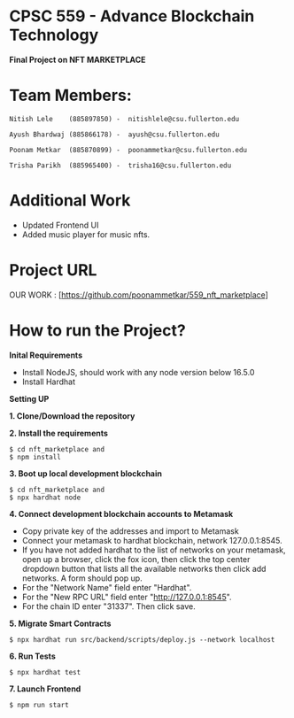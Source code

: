 

# CPSC 559 - Advance Blockchain Technology

**Final Project on NFT MARKETPLACE**

# Team Members:
```
Nitish Lele    (885897850) -  nitishlele@csu.fullerton.edu

Ayush Bhardwaj (885866178) -  ayush@csu.fullerton.edu

Poonam Metkar  (885870899) -  poonammetkar@csu.fullerton.edu

Trisha Parikh  (885965400) -  trisha16@csu.fullerton.edu

```

# Additional Work
- Updated Frontend UI
- Added music player for music nfts. 





# Project URL
OUR WORK : [https://github.com/poonammetkar/559_nft_marketplace]


# How to run the Project?
**Inital Requirements**
- Install NodeJS, should work with any node version below 16.5.0
- Install Hardhat

**Setting UP**

**1. Clone/Download the repository**

**2. Install the requirements**
```
$ cd nft_marketplace and 
$ npm install
```
**3. Boot up local development blockchain**
```
$ cd nft_marketplace and 
$ npx hardhat node
```
**4. Connect development blockchain accounts to Metamask**

- Copy private key of the addresses and import to Metamask
- Connect your metamask to hardhat blockchain, network 127.0.0.1:8545.
- If you have not added hardhat to the list of networks on your metamask, open up a browser, click the fox icon, then click the top center dropdown button that lists all the available networks then click add networks. A form should pop up. 
- For the "Network Name" field enter "Hardhat". 
- For the "New RPC URL" field enter "http://127.0.0.1:8545". 
- For the chain ID enter "31337". Then click save.

**5. Migrate Smart Contracts**

`$ npx hardhat run src/backend/scripts/deploy.js --network localhost`

**6. Run Tests**

`$ npx hardhat test`


**7. Launch Frontend**

`$ npm run start`
